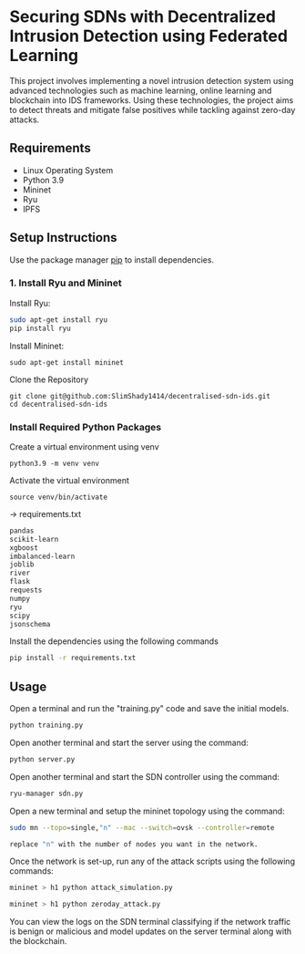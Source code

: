 # Securing SDNs with Decentralized Intrusion Detection using Federated Learning

This project involves implementing a novel intrusion detection system using advanced technologies such as machine learning, online learning and blockchain into IDS frameworks. Using these technologies, the project aims to detect threats and mitigate false positives while tackling against zero-day attacks.

## Requirements
- Linux Operating System
- Python 3.9
- Mininet
- Ryu
- IPFS
## Setup Instructions
Use the package manager [pip](https://pip.pypa.io/en/stable/) to install dependencies.
### 1. Install Ryu and Mininet
Install Ryu:

```bash
sudo apt-get install ryu
pip install ryu
```
Install Mininet:
```
sudo apt-get install mininet
```
Clone the Repository
```
git clone git@github.com:SlimShady1414/decentralised-sdn-ids.git
cd decentralised-sdn-ids
```
### Install Required Python Packages
Create a virtual environment using venv
```
python3.9 -m venv venv
```
Activate the virtual environment
```
source venv/bin/activate
```


-> requirements.txt


```bash
pandas
scikit-learn
xgboost
imbalanced-learn
joblib
river
flask
requests
numpy
ryu
scipy
jsonschema
```
Install the dependencies using the following commands
```bash
pip install -r requirements.txt
```
## Usage
Open a terminal and run the "training.py" code and save the initial models.
```bash
python training.py
```
Open another terminal and start the server using the command:
```bash
python server.py
```
Open another terminal and start the SDN controller using the command:
```bash
ryu-manager sdn.py
```
Open a new terminal and setup the mininet topology using the command:
```bash
sudo mn --topo=single,"n" --mac --switch=ovsk --controller=remote

replace "n" with the number of nodes you want in the network.
```
Once the network is set-up, run any of the attack scripts using the following commands:
```bash
mininet > h1 python attack_simulation.py

mininet > h1 python zeroday_attack.py
```

You can view the logs on the SDN terminal classifying if the network traffic is benign or malicious and model updates on the server terminal along with the blockchain.
